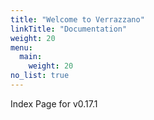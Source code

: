 ```yaml
---
title: "Welcome to Verrazzano"
linkTitle: "Documentation"
weight: 20
menu:
  main:
    weight: 20
no_list: true
---
```




Index Page for v0.17.1